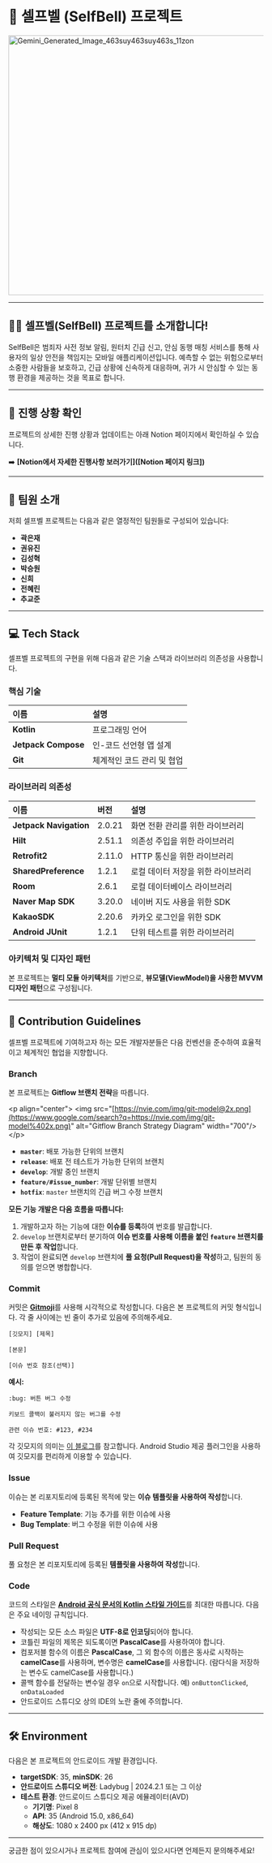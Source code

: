 # 🔔 셀프벨 (SelfBell) 프로젝트
<img width="512" height="512" alt="Gemini_Generated_Image_463suy463suy463s_11zon" src="https://github.com/user-attachments/assets/50a05f90-7f3f-496c-b9f3-08da9d18806f" />

-----

## 🙋‍♀️ 셀프벨(SelfBell) 프로젝트를 소개합니다\!

SelfBell은 범죄자 사전 정보 알림, 원터치 긴급 신고, 안심 동행 매칭 서비스를 통해 사용자의 일상 안전을 책임지는 모바일 애플리케이션입니다. 예측할 수 없는 위험으로부터 소중한 사람들을 보호하고, 긴급 상황에 신속하게 대응하며, 귀가 시 안심할 수 있는 동행 환경을 제공하는 것을 목표로 합니다.

-----

## 📌 진행 상황 확인

프로젝트의 상세한 진행 상황과 업데이트는 아래 Notion 페이지에서 확인하실 수 있습니다.

➡️ **[Notion에서 자세한 진행사항 보러가기]([Notion 페이지 링크])**

-----

## 🙌 팀원 소개

저희 셀프벨 프로젝트는 다음과 같은 열정적인 팀원들로 구성되어 있습니다:

  * **곽은재**
  * **권유진**
  * **김성혁**
  * **박승원**
  * **신희**
  * **전혜린**
  * **추교준**

-----

## 💻 Tech Stack

셀프벨 프로젝트의 구현을 위해 다음과 같은 기술 스택과 라이브러리 의존성을 사용합니다.

### 핵심 기술

| 이름              | 설명                 |
| :---------------- | :------------------- |
| **Kotlin** | 프로그래밍 언어      |
| **Jetpack Compose** | 인-코드 선언형 앱 설계 |
| **Git** | 체계적인 코드 관리 및 협업 |

### 라이브러리 의존성

| 이름                 | 버전    | 설명                        |
| :------------------- | :------ | :-------------------------- |
| **Jetpack Navigation** | 2.0.21  | 화면 전환 관리를 위한 라이브러리 |
| **Hilt** | 2.51.1  | 의존성 주입을 위한 라이브러리    |
| **Retrofit2** | 2.11.0  | HTTP 통신을 위한 라이브러리     |
| **SharedPreference** | 1.2.1   | 로컬 데이터 저장을 위한 라이브러리 |
| **Room** | 2.6.1   | 로컬 데이터베이스 라이브러리      |
| **Naver Map SDK** | 3.20.0  | 네이버 지도 사용을 위한 SDK      |
| **KakaoSDK** | 2.20.6  | 카카오 로그인을 위한 SDK         |
| **Android JUnit** | 1.2.1   | 단위 테스트를 위한 라이브러리    |

### 아키텍처 및 디자인 패턴

본 프로젝트는 **멀티 모듈 아키텍처**를 기반으로, **뷰모델(ViewModel)을 사용한 MVVM 디자인 패턴**으로 구성됩니다.

-----

## 🌈 Contribution Guidelines

셀프벨 프로젝트에 기여하고자 하는 모든 개발자분들은 다음 컨벤션을 준수하여 효율적이고 체계적인 협업을 지향합니다.

### Branch

본 프로젝트는 **Gitflow 브랜치 전략**을 따릅니다.

\<p align="center"\>
\<img src="[https://nvie.com/img/git-model@2x.png](https://www.google.com/search?q=https://nvie.com/img/git-model%402x.png)" alt="Gitflow Branch Strategy Diagram" width="700"/\>
\</p\>

  * **`master`**: 배포 가능한 단위의 브랜치
  * **`release`**: 배포 전 테스트가 가능한 단위의 브랜치
  * **`develop`**: 개발 중인 브랜치
  * **`feature/#issue_number`**: 개발 단위별 브랜치
  * **`hotfix`**: `master` 브랜치의 긴급 버그 수정 브랜치

**모든 기능 개발은 다음 흐름을 따릅니다:**

1.  개발하고자 하는 기능에 대한 **이슈를 등록**하여 번호를 발급합니다.
2.  `develop` 브랜치로부터 분기하여 **이슈 번호를 사용해 이름을 붙인 `feature` 브랜치를 만든 후 작업**합니다.
3.  작업이 완료되면 `develop` 브랜치에 **풀 요청(Pull Request)을 작성**하고, 팀원의 동의를 얻으면 병합합니다.

### Commit

커밋은 [**Gitmoji**](https://gitmoji.dev/)를 사용해 시각적으로 작성합니다. 다음은 본 프로젝트의 커밋 형식입니다. 각 줄 사이에는 빈 줄이 추가로 있음에 주의해주세요.

```
[깃모지] [제목]

[본문]

[이슈 번호 참조(선택)]
```

**예시:**

```
:bug: 버튼 버그 수정

키보드 콜백이 불러지지 않는 버그를 수정

관련 이슈 번호: #123, #234
```

각 깃모지의 의미는 [이 블로그](https://www.google.com/search?q=https://velog.io/%40eun_yeong/Gitmoji-%25EC%25BB%25A4%25EB%25B0%258B-%25EC%25BD%2598%25EB%25B2%25A4%25EC%2585%2598-%25EC%259D%25B4%25EB%25AA%25A8%25EC%25A7%2580-%25EC%2582%25AC%25EC%259A%25A9%25ED%2595%2598%25EA%25B8%25B0)를 참고합니다. Android Studio 제공 플러그인을 사용하여 깃모지를 편리하게 이용할 수 있습니다.

### Issue

이슈는 본 리포지토리에 등록된 목적에 맞는 **이슈 템플릿을 사용하여 작성**합니다.

  * **Feature Template**: 기능 추가를 위한 이슈에 사용
  * **Bug Template**: 버그 수정을 위한 이슈에 사용

### Pull Request

풀 요청은 본 리포지토리에 등록된 **템플릿을 사용하여 작성**합니다.

### Code

코드의 스타일은 [**Android 공식 문서의 Kotlin 스타일 가이드**](https://developer.android.com/kotlin/style-guide?hl=ko)를 최대한 따릅니다. 다음은 주요 네이밍 규칙입니다.

  * 작성되는 모든 소스 파일은 **UTF-8로 인코딩**되어야 합니다.
  * 코틀린 파일의 제목은 되도록이면 **PascalCase**를 사용하여야 합니다.
  * 컴포저블 함수의 이름은 **PascalCase**, 그 외 함수의 이름은 동사로 시작하는 **camelCase**를 사용하며, 변수명은 **camelCase**를 사용합니다. (람다식을 저장하는 변수도 camelCase를 사용합니다.)
  * 콜백 함수를 전달하는 변수일 경우 `on`으로 시작합니다. 예) `onButtonClicked`, `onDataLoaded`
  * 안드로이드 스튜디오 상의 IDE의 노란 줄에 주의합니다.

-----

## 🛠️ Environment

다음은 본 프로젝트의 안드로이드 개발 환경입니다.

  * **targetSDK**: 35, **minSDK**: 26
  * **안드로이드 스튜디오 버전**: Ladybug | 2024.2.1 또는 그 이상
  * **테스트 환경**: 안드로이드 스튜디오 제공 에뮬레이터(AVD)
      * **기기명**: Pixel 8
      * **API**: 35 (Android 15.0, x86\_64)
      * **해상도**: 1080 x 2400 px (412 x 915 dp)

-----

궁금한 점이 있으시거나 프로젝트 참여에 관심이 있으시다면 언제든지 문의해주세요\!
